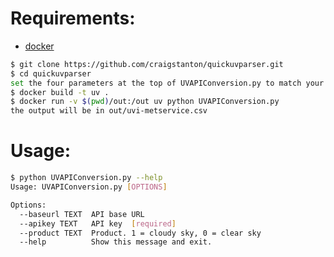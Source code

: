 
Requirements:
=============

* [docker](https://docs.docker.com/install/)

```bash
$ git clone https://github.com/craigstanton/quickuvparser.git
$ cd quickuvparser
set the four parameters at the top of UVAPIConversion.py to match your environment: baseurl, towns, apikey, product
$ docker build -t uv .
$ docker run -v $(pwd)/out:/out uv python UVAPIConversion.py
the output will be in out/uvi-metservice.csv
```

Usage:
======

```bash
$ python UVAPIConversion.py --help
Usage: UVAPIConversion.py [OPTIONS]

Options:
  --baseurl TEXT  API base URL
  --apikey TEXT   API key  [required]
  --product TEXT  Product. 1 = cloudy sky, 0 = clear sky
  --help          Show this message and exit.
```